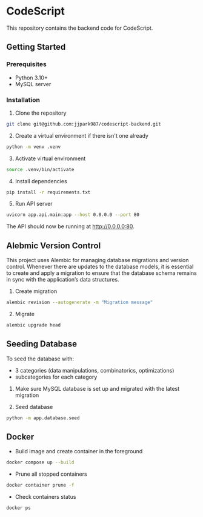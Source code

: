 # CodeScript

This repository contains the backend code for CodeScript.

## Getting Started

### Prerequisites

- Python 3.10+
- MySQL server

### Installation

1. Clone the repository

```zsh
git clone git@github.com:jjpark987/codescript-backend.git
```

2. Create a virtual environment if there isn't one already

```zsh
python -m venv .venv
```

3. Activate virtual environment

```zsh
source .venv/bin/activate
```

4. Install dependencies

```zsh
pip install -r requirements.txt
```

5. Run API server

```zsh
uvicorn app.api.main:app --host 0.0.0.0 --port 80
```

The API should now be running at http://0.0.0.0:80.

## Alebmic Version Control

This project uses Alembic for managing database migrations and version control. Whenever there are updates to the database models, it is essential to create and apply a migration to ensure that the database schema remains in sync with the application’s data structures.

1. Create migration

```zsh
alembic revision --autogenerate -m "Migration message"
```

2. Migrate

```zsh
alembic upgrade head
```

## Seeding Database

To seed the database with:
- 3 categories (data manipulations, combinatorics, optimizations)
- subcategories for each category

1. Make sure MySQL database is set up and migrated with the latest migration

2. Seed database

```zsh
python -m app.database.seed
```

## Docker

- Build image and create container in the foreground

```zsh
docker compose up --build
```

- Prune all stopped containers

```zsh
docker container prune -f
```

- Check containers status

```zsh
docker ps
```
